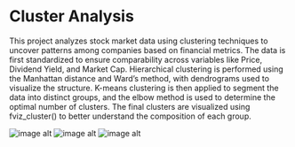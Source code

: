 # Cluster Analysis

This project analyzes stock market data using clustering techniques to uncover patterns among companies based on financial metrics. 
The data is first standardized to ensure comparability across variables like Price, Dividend Yield, and Market Cap. 
Hierarchical clustering is performed using the Manhattan distance and Ward’s method, with dendrograms used to visualize the structure. 
K-means clustering is then applied to segment the data into distinct groups, and the elbow method is used to determine the optimal number of clusters. 
The final clusters are visualized using fviz_cluster() to better understand the composition of each group.

![image alt](https://github.com/aarern/descriptive-predictive-analytics/blob/16901872168225c498e173da2fd251dd7159fbc0/Descriptive%20Analytics/Cluster%20Analysis/images/clu1.jpg)
![image alt](https://github.com/aarern/descriptive-predictive-analytics/blob/16901872168225c498e173da2fd251dd7159fbc0/Descriptive%20Analytics/Cluster%20Analysis/images/clu2.jpg)
![image alt](https://github.com/aarern/descriptive-predictive-analytics/blob/16901872168225c498e173da2fd251dd7159fbc0/Descriptive%20Analytics/Cluster%20Analysis/images/clu3.jpg)
